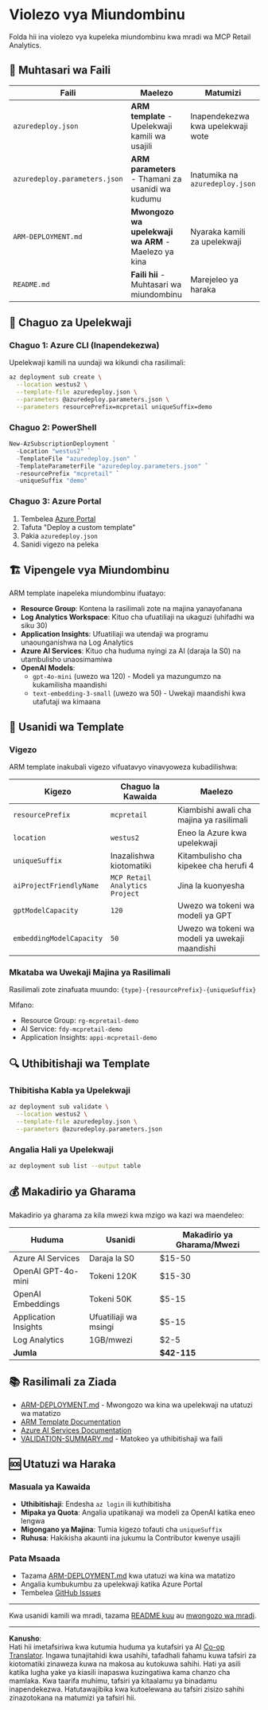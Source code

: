 <!--
CO_OP_TRANSLATOR_METADATA:
{
  "original_hash": "09c7975912db719927ad32946b55e621",
  "translation_date": "2025-09-30T13:31:04+00:00",
  "source_file": "azd/infra/README.md",
  "language_code": "sw"
}
-->
# Violezo vya Miundombinu

Folda hii ina violezo vya kupeleka miundombinu kwa mradi wa MCP Retail Analytics.

## 📁 Muhtasari wa Faili

| Faili | Maelezo | Matumizi |
|-------|---------|----------|
| `azuredeploy.json` | **ARM template** - Upelekwaji kamili wa usajili | Inapendekezwa kwa upelekwaji wote |
| `azuredeploy.parameters.json` | **ARM parameters** - Thamani za usanidi wa kudumu | Inatumika na `azuredeploy.json` |
| `ARM-DEPLOYMENT.md` | **Mwongozo wa upelekwaji wa ARM** - Maelezo ya kina | Nyaraka kamili za upelekwaji |
| `README.md` | **Faili hii** - Muhtasari wa miundombinu | Marejeleo ya haraka |

## 🚀 Chaguo za Upelekwaji

### Chaguo 1: Azure CLI (Inapendekezwa)
Upelekwaji kamili na uundaji wa kikundi cha rasilimali:
```bash
az deployment sub create \
  --location westus2 \
  --template-file azuredeploy.json \
  --parameters @azuredeploy.parameters.json \
  --parameters resourcePrefix=mcpretail uniqueSuffix=demo
```

### Chaguo 2: PowerShell
```powershell
New-AzSubscriptionDeployment `
  -Location "westus2" `
  -TemplateFile "azuredeploy.json" `
  -TemplateParameterFile "azuredeploy.parameters.json" `
  -resourcePrefix "mcpretail" `
  -uniqueSuffix "demo"
```

### Chaguo 3: Azure Portal
1. Tembelea [Azure Portal](https://portal.azure.com)
2. Tafuta "Deploy a custom template"
3. Pakia `azuredeploy.json`
4. Sanidi vigezo na peleka

## 🏗️ Vipengele vya Miundombinu

ARM template inapeleka miundombinu ifuatayo:

- **Resource Group**: Kontena la rasilimali zote na majina yanayofanana
- **Log Analytics Workspace**: Kituo cha ufuatiliaji na ukaguzi (uhifadhi wa siku 30)
- **Application Insights**: Ufuatiliaji wa utendaji wa programu unaounganishwa na Log Analytics
- **Azure AI Services**: Kituo cha huduma nyingi za AI (daraja la S0) na utambulisho unaosimamiwa
- **OpenAI Models**:
  - `gpt-4o-mini` (uwezo wa 120) - Modeli ya mazungumzo na kukamilisha maandishi
  - `text-embedding-3-small` (uwezo wa 50) - Uwekaji maandishi kwa utafutaji wa kimaana

## 🔧 Usanidi wa Template

### Vigezo
ARM template inakubali vigezo vifuatavyo vinavyoweza kubadilishwa:

| Kigezo | Chaguo la Kawaida | Maelezo |
|--------|-------------------|---------|
| `resourcePrefix` | `mcpretail` | Kiambishi awali cha majina ya rasilimali |
| `location` | `westus2` | Eneo la Azure kwa upelekwaji |
| `uniqueSuffix` | Inazalishwa kiotomatiki | Kitambulisho cha kipekee cha herufi 4 |
| `aiProjectFriendlyName` | `MCP Retail Analytics Project` | Jina la kuonyesha |
| `gptModelCapacity` | `120` | Uwezo wa tokeni wa modeli ya GPT |
| `embeddingModelCapacity` | `50` | Uwezo wa tokeni wa modeli ya uwekaji maandishi |

### Mkataba wa Uwekaji Majina ya Rasilimali
Rasilimali zote zinafuata muundo: `{type}-{resourcePrefix}-{uniqueSuffix}`

Mifano:
- Resource Group: `rg-mcpretail-demo`
- AI Service: `fdy-mcpretail-demo`
- Application Insights: `appi-mcpretail-demo`

## 🔍 Uthibitishaji wa Template

### Thibitisha Kabla ya Upelekwaji
```bash
az deployment sub validate \
  --location westus2 \
  --template-file azuredeploy.json \
  --parameters @azuredeploy.parameters.json
```

### Angalia Hali ya Upelekwaji
```bash
az deployment sub list --output table
```


## 💰 Makadirio ya Gharama

Makadirio ya gharama za kila mwezi kwa mzigo wa kazi wa maendeleo:

| Huduma | Usanidi | Makadirio ya Gharama/Mwezi |
|--------|---------|---------------------------|
| Azure AI Services | Daraja la S0 | $15-50 |
| OpenAI GPT-4o-mini | Tokeni 120K | $15-30 |
| OpenAI Embeddings | Tokeni 50K | $5-15 |
| Application Insights | Ufuatiliaji wa msingi | $5-15 |
| Log Analytics | 1GB/mwezi | $2-5 |
| **Jumla** | | **$42-115** |

## 📚 Rasilimali za Ziada

- [ARM-DEPLOYMENT.md](./ARM-DEPLOYMENT.md) - Mwongozo wa kina wa upelekwaji na utatuzi wa matatizo
- [ARM Template Documentation](https://docs.microsoft.com/en-us/azure/azure-resource-manager/templates/)
- [Azure AI Services Documentation](https://docs.microsoft.com/en-us/azure/cognitive-services/)
- [VALIDATION-SUMMARY.md](./VALIDATION-SUMMARY.md) - Matokeo ya uthibitishaji wa faili

## 🆘 Utatuzi wa Haraka

### Masuala ya Kawaida
- **Uthibitishaji**: Endesha `az login` ili kuthibitisha
- **Mipaka ya Quota**: Angalia upatikanaji wa modeli za OpenAI katika eneo lengwa
- **Migongano ya Majina**: Tumia kigezo tofauti cha `uniqueSuffix`
- **Ruhusa**: Hakikisha akaunti ina jukumu la Contributor kwenye usajili

### Pata Msaada
- Tazama [ARM-DEPLOYMENT.md](./ARM-DEPLOYMENT.md) kwa utatuzi wa kina wa matatizo
- Angalia kumbukumbu za upelekwaji katika Azure Portal
- Tembelea [GitHub Issues](https://github.com/microsoft/MCP-Server-and-PostgreSQL-Sample-Retail/issues)

---

Kwa usanidi kamili wa mradi, tazama [README kuu](../../README.md) au [mwongozo wa mradi](../../walkthrough/README.md).

---

**Kanusho**:  
Hati hii imetafsiriwa kwa kutumia huduma ya kutafsiri ya AI [Co-op Translator](https://github.com/Azure/co-op-translator). Ingawa tunajitahidi kwa usahihi, tafadhali fahamu kuwa tafsiri za kiotomatiki zinaweza kuwa na makosa au kutokuwa sahihi. Hati ya asili katika lugha yake ya kiasili inapaswa kuzingatiwa kama chanzo cha mamlaka. Kwa taarifa muhimu, tafsiri ya kitaalamu ya binadamu inapendekezwa. Hatutawajibika kwa kutoelewana au tafsiri zisizo sahihi zinazotokana na matumizi ya tafsiri hii.